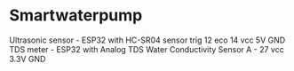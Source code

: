 # Smartwaterpump
Ultrasonic sensor - ESP32 with HC-SR04 sensor  trig 12 eco 14 vcc 5V GND  
TDS meter - ESP32 with Analog TDS Water Conductivity Sensor  A - 27 vcc 3.3V GND
